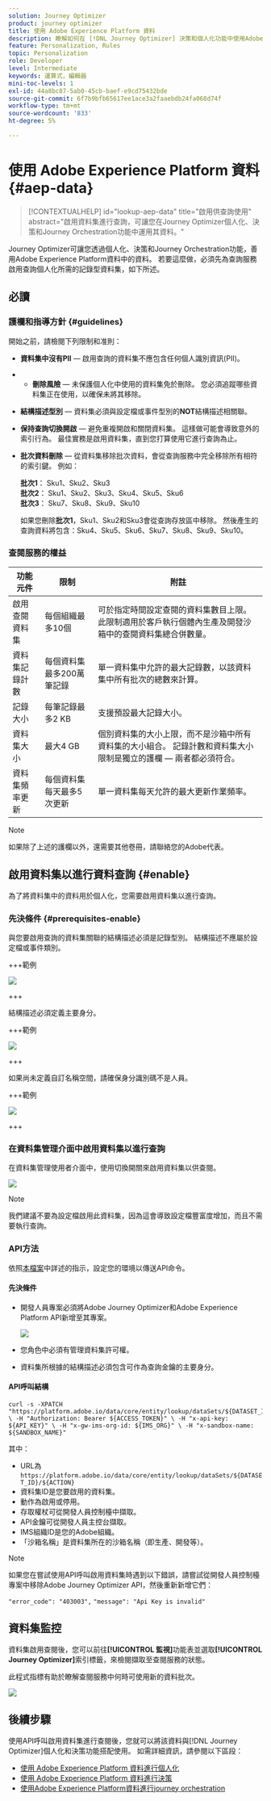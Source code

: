 ```yaml
---
solution: Journey Optimizer
product: journey optimizer
title: 使用 Adobe Experience Platform 資料
description: 瞭解如何在 [!DNL Journey Optimizer] 決策和個人化功能中使用Adobe Experience Platform資料集。
feature: Personalization, Rules
topic: Personalization
role: Developer
level: Intermediate
keywords: 運算式，編輯器
mini-toc-levels: 1
exl-id: 44a8bc87-5ab0-45cb-baef-e9cd75432bde
source-git-commit: 6f7b9bfb65617ee1ace3a2faaebdb24fa068d74f
workflow-type: tm+mt
source-wordcount: '833'
ht-degree: 5%

---
```


# 使用 Adobe Experience Platform 資料 {#aep-data}

>[!CONTEXTUALHELP]
>id="lookup-aep-data"
>title="啟用供查詢使用"
>abstract="啟用資料集進行查詢，可讓您在Journey Optimizer個人化、決策和Journey Orchestration功能中運用其資料。"

Journey Optimizer可讓您透過個人化、決策和Journey Orchestration功能，善用Adobe Experience Platform資料中的資料。 若要這麼做，必須先為查詢服務啟用查詢個人化所需的記錄型資料集，如下所述。

## 必讀

### 護欄和指導方針 {#guidelines}

開始之前，請檢閱下列限制和准則：

* **資料集中沒有PII** — 啟用查詢的資料集不應包含任何個人識別資訊(PII)。

* 
   * **刪除風險** — 未保護個人化中使用的資料集免於刪除。 您必須追蹤哪些資料集正在使用，以確保未將其移除。

* **結構描述型別** — 資料集必須與設定檔或事件型別的&#x200B;**NOT**&#x200B;結構描述相關聯。

* **保持查詢切換開啟** — 避免重複開啟和關閉資料集。 這樣做可能會導致意外的索引行為。 最佳實務是啟用資料集，直到您打算使用它進行查詢為止。

* **批次資料刪除** — 從資料集移除批次資料，會從查詢服務中完全移除所有相符的索引鍵。 例如：

  **批次1**： Sku1、Sku2、Sku3\
  **批次2**： Sku1、Sku2、Sku3、Sku4、Sku5、Sku6\
  **批次3**： Sku7、Sku8、Sku9、Sku10

  如果您刪除&#x200B;**批次1**，Sku1、Sku2和Sku3會從查詢存放區中移除。 然後產生的查詢資料將包含：Sku4、Sku5、Sku6、Sku7、Sku8、Sku9、Sku10。

### 查閱服務的權益

| 功能元件 | 限制 | 附註 |
| ------- | ------- | ------- |
| 啟用查閱資料集 | 每個組織最多10個 | 可於指定時間設定查閱的資料集數目上限。 此限制適用於客戶執行個體內生產及開發沙箱中的查閱資料集總合併數量。 |
| 資料集記錄計數 | 每個資料集最多200萬筆記錄 | 單一資料集中允許的最大記錄數，以該資料集中所有批次的總數來計算。 |
| 記錄大小 | 每筆記錄最多2 KB | 支援預設最大記錄大小。 |
| 資料集大小 | 最大4 GB | 個別資料集的大小上限，而不是沙箱中所有資料集的大小組合。 記錄計數和資料集大小限制是獨立的護欄 — 兩者都必須符合。 |
| 資料集頻率更新 | 每個資料集每天最多5次更新 | 單一資料集每天允許的最大更新作業頻率。 |

>[!NOTE]
>
>如果除了上述的護欄以外，還需要其他卷冊，請聯絡您的Adobe代表。

## 啟用資料集以進行資料查詢 {#enable}

為了將資料集中的資料用於個人化，您需要啟用資料集以進行查詢。

### 先決條件 {#prerequisites-enable}

與您要啟用查詢的資料集關聯的結構描述必須是記錄型別。 結構描述不應屬於設定檔或事件類別。

+++範例

![](assets/data-lookup-schema.png)

+++

結構描述必須定義主要身分。

+++範例

![](assets/data-lookup-primary.png)

+++

如果尚未定義自訂名稱空間，請確保身分識別碼不是人員。

+++範例

![](assets/aep-data-namespace.png)

+++

### 在資料集管理介面中啟用資料集以進行查詢

在資料集管理使用者介面中，使用切換開關來啟用資料集以供查閱。

![](assets/aep-data-enable.png)

>[!NOTE]
>
>我們建議不要為設定檔啟用此資料集，因為這會導致設定檔豐富度增加，而且不需要執行查詢。

### API方法

依照[本檔案](https://developer.adobe.com/journey-optimizer-apis/references/authentication/)中詳述的指示，設定您的環境以傳送API命令。

#### 先決條件

* 開發人員專案必須將Adobe Journey Optimizer和Adobe Experience Platform API新增至其專案。

  ![](assets/aep-data-api.png)

* 您角色中必須有管理資料集許可權。

* 資料集所根據的結構描述必須包含可作為查詢金鑰的主要身分。

#### API呼叫結構

```shell
curl -s -XPATCH "https://platform.adobe.io/data/core/entity/lookup/dataSets/${DATASET_ID}/${ACTION}" \ -H "Authorization: Bearer ${ACCESS_TOKEN}" \ -H "x-api-key: ${API_KEY}" \ -H "x-gw-ims-org-id: ${IMS_ORG}" \ -H "x-sandbox-name: ${SANDBOX_NAME}" 
```

其中：

* URL為`https://platform.adobe.io/data/core/entity/lookup/dataSets/${DATASET_ID}/${ACTION}`
* 資料集ID是您要啟用的資料集。
* 動作為啟用或停用。
* 存取權杖可從開發人員控制檯中擷取。
* API金鑰可從開發人員主控台擷取。
* IMS組織ID是您的Adobe組織。
* 「沙箱名稱」是資料集所在的沙箱名稱（即生產、開發等）。

>[!NOTE]
>
>如果您在嘗試使用API呼叫啟用資料集時遇到以下錯誤，請嘗試從開發人員控制檯專案中移除Adobe Journey Optimizer API，然後重新新增它們：
>
>`"error_code": "403003",`
>`"message": "Api Key is invalid"`

## 資料集監控

資料集啟用查閱後，您可以前往&#x200B;**[!UICONTROL 監視]**&#x200B;功能表並選取&#x200B;**[!UICONTROL Journey Optimizer]**&#x200B;索引標籤，來檢閱擷取至查閱服務的狀態。

此程式指標有助於瞭解查閱服務中何時可使用新的資料批次。

![](assets/aep-data-monitoring.png)

## 後續步驟

使用API呼叫啟用資料集進行查閱後，您就可以將該資料與[!DNL Journey Optimizer]個人化和決策功能搭配使用。 如需詳細資訊，請參閱以下區段：

* [使用 Adobe Experience Platform 資料進行個人化](../personalization/aep-data-perso.md)
* [使用 Adobe Experience Platform 資料進行決策](../experience-decisioning/aep-data-exd.md)
* [使用Adobe Experience Platform資料進行journey orchestration](../building-journeys/dataset-lookup.md)
